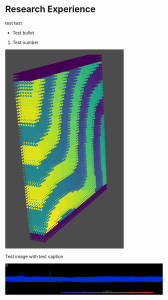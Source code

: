 # Research Experience

test text

- Test bullet
1. Test number

![Test image with test caption](ResearchExperience/image21.png)

Test image with test caption

![image3.gif](ResearchExperience/image3.gif)